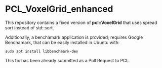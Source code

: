 # PCL_VoxelGrid_enhanced

This repository contains a fixed version of **pcl::VoxelGrid** that uses spread sort instead of std::sort.

Additionally, a benchamark application is provided; requires Google Benchamark, that can be easily installed in Ubuntu with:

    sudo apt install libbenchmark-dev

This fix has been already submitted as a Pull Request to PCL.


